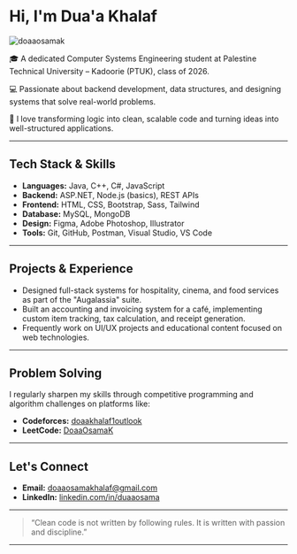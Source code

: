 # Hi, I'm Dua'a Khalaf

<p align="left"> 
  <img src="https://komarev.com/ghpvc/?username=doaaosamak&label=Profile%20views&color=0e75b6&style=flat" alt="doaaosamak" /> 
</p>

🎓 A dedicated Computer Systems Engineering student at Palestine Technical University – Kadoorie (PTUK), class of 2026.

💻 Passionate about backend development, data structures, and designing systems that solve real-world problems.

🧠 I love transforming logic into clean, scalable code and turning ideas into well-structured applications.

---

## Tech Stack & Skills

- **Languages:** Java, C++, C#, JavaScript
- **Backend:** ASP.NET, Node.js (basics), REST APIs
- **Frontend:** HTML, CSS, Bootstrap, Sass, Tailwind
- **Database:** MySQL, MongoDB
- **Design:** Figma, Adobe Photoshop, Illustrator
- **Tools:** Git, GitHub, Postman, Visual Studio, VS Code

---

## Projects & Experience

- Designed full-stack systems for hospitality, cinema, and food services as part of the "Augalassia" suite.
- Built an accounting and invoicing system for a café, implementing custom item tracking, tax calculation, and receipt generation.
- Frequently work on UI/UX projects and educational content focused on web technologies.

---

## Problem Solving

I regularly sharpen my skills through competitive programming and algorithm challenges on platforms like:

- **Codeforces:** [doaakhalaf1outlook](https://codeforces.com/profile/doaakhalaf1outlook)
- **LeetCode:** [DoaaOsamaK](https://leetcode.com/DoaaOsamaK/)

---

## Let's Connect

- **Email:** [doaaosamakhalaf@gmail.com](mailto:doaaosamakhalaf@gmail.com)  
- **LinkedIn:** [linkedin.com/in/duaaosama](https://www.linkedin.com/in/duaaosama/)

---

> “Clean code is not written by following rules. It is written with passion and discipline.”

---

